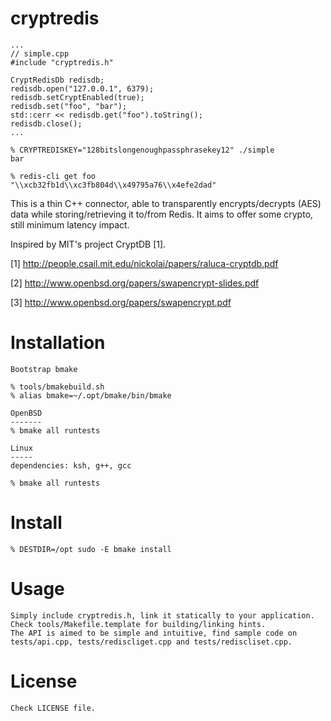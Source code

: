 cryptredis
==========

    ...
    // simple.cpp
    #include "cryptredis.h"

    CryptRedisDb redisdb;
    redisdb.open("127.0.0.1", 6379);
    redisdb.setCryptEnabled(true);
    redisdb.set("foo", "bar");
    std::cerr << redisdb.get("foo").toString();
    redisdb.close();
    ...

    % CRYPTREDISKEY="128bitslongenoughpassphrasekey12" ./simple
    bar

    % redis-cli get foo
    "\\xcb32fb1d\\xc3fb804d\\x49795a76\\x4efe2dad"

This is a thin C++ connector, able to transparently encrypts/decrypts (AES)
data while storing/retrieving it to/from Redis. It aims to offer some crypto,
still minimum latency impact.

Inspired by MIT's project CryptDB [1].

[1] http://people.csail.mit.edu/nickolai/papers/raluca-cryptdb.pdf

[2] http://www.openbsd.org/papers/swapencrypt-slides.pdf

[3] http://www.openbsd.org/papers/swapencrypt.pdf

Installation
============
	Bootstrap bmake

	% tools/bmakebuild.sh
	% alias bmake=~/.opt/bmake/bin/bmake

	OpenBSD
	-------
	% bmake all runtests

	Linux
	-----
	dependencies: ksh, g++, gcc

	% bmake all runtests

Install
=======
    % DESTDIR=/opt sudo -E bmake install

Usage
=====
    Simply include cryptredis.h, link it statically to your application.
    Check tools/Makefile.template for building/linking hints.
    The API is aimed to be simple and intuitive, find sample code on
    tests/api.cpp, tests/rediscliget.cpp and tests/rediscliset.cpp.

License
======
    Check LICENSE file.
